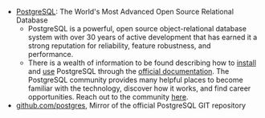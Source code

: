 - [PostgreSQL](https://www.postgresql.org/): The World's Most Advanced Open Source Relational Database
  - PostgreSQL is a powerful, open source object-relational database system with over 30 years of active development that has earned it a strong reputation for reliability, feature robustness, and performance.
  - There is a wealth of information to be found describing how to [install](https://www.postgresql.org/download/) and [use](https://www.postgresql.org/docs/) PostgreSQL through the [official documentation](https://www.postgresql.org/docs/). The PostgreSQL community provides many helpful places to become familiar with the technology, discover how it works, and find career opportunities. Reach out to the community [here](https://www.postgresql.org/community/).
- [github.com/postgres](https://github.com/postgres/postgres), Mirror of the official PostgreSQL GIT repository
